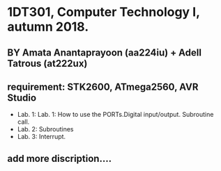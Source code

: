 # 1DT301, Computer Technology I, autumn 2018. 
## BY Amata Anantaprayoon (aa224iu) + Adell Tatrous (at222ux)
## requirement: STK2600, ATmega2560, AVR Studio

* Lab. 1: Lab. 1: How to use the PORTs.Digital input/output. Subroutine call.
* Lab. 2: Subroutines
* Lab. 3: Interrupt.


## add more discription....